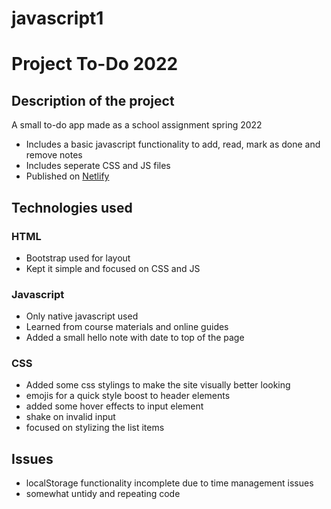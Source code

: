 # javascript1

# Project To-Do 2022

## Description of the project
A small to-do app made as a school assignment spring 2022
- Includes a basic javascript functionality to add, read, mark as done and remove notes
- Includes seperate CSS and JS files
- Published on [Netlify](hhttps://lambent-madeleine-efc7d9.netlify.app/)

## Technologies used

### HTML
- Bootstrap used for layout
- Kept it simple and focused on CSS and JS

### Javascript
- Only native javascript used
- Learned from course materials and online guides
- Added a small hello note with date to top of the page


### CSS
- Added some css stylings to make the site visually better looking
- emojis for a quick style boost to header elements
- added some hover effects to input element
- shake on invalid input
- focused on stylizing the list items

## Issues
- localStorage functionality incomplete due to time management issues
- somewhat untidy and repeating code
